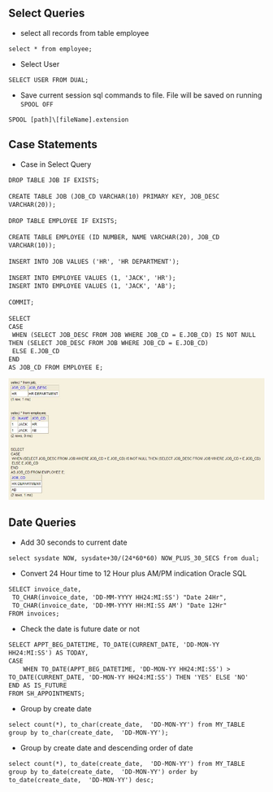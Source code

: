 ## Select Queries
* select all records from table employee
```
select * from employee;
```
* Select User
```
SELECT USER FROM DUAL;
```
* Save current session sql commands to file. File will be saved on running `SPOOL OFF`
```
SPOOL [path]\[fileName].extension
```


## Case Statements
* Case in Select Query
```
DROP TABLE JOB IF EXISTS;

CREATE TABLE JOB (JOB_CD VARCHAR(10) PRIMARY KEY, JOB_DESC VARCHAR(20));

DROP TABLE EMPLOYEE IF EXISTS;

CREATE TABLE EMPLOYEE (ID NUMBER, NAME VARCHAR(20), JOB_CD VARCHAR(10));

INSERT INTO JOB VALUES ('HR', 'HR DEPARTMENT');

INSERT INTO EMPLOYEE VALUES (1, 'JACK', 'HR');
INSERT INTO EMPLOYEE VALUES (1, 'JACK', 'AB');

COMMIT;

SELECT 
CASE  
 WHEN (SELECT JOB_DESC FROM JOB WHERE JOB_CD = E.JOB_CD) IS NOT NULL THEN (SELECT JOB_DESC FROM JOB WHERE JOB_CD = E.JOB_CD)
 ELSE E.JOB_CD 
END
AS JOB_CD FROM EMPLOYEE E;
```
![picture](images/case-query-output.jpg)

## Date Queries
* Add 30 seconds to current date
```
select sysdate NOW, sysdate+30/(24*60*60) NOW_PLUS_30_SECS from dual;
```
* Convert 24 Hour time to 12 Hour plus AM/PM indication Oracle SQL
```
SELECT invoice_date,
 TO_CHAR(invoice_date, 'DD-MM-YYYY HH24:MI:SS') "Date 24Hr",
 TO_CHAR(invoice_date, 'DD-MM-YYYY HH:MI:SS AM') "Date 12Hr"
FROM invoices;
```
* Check the date is future date or not
```
SELECT APPT_BEG_DATETIME, TO_DATE(CURRENT_DATE, 'DD-MON-YY HH24:MI:SS') AS TODAY,
CASE 
	WHEN TO_DATE(APPT_BEG_DATETIME, 'DD-MON-YY HH24:MI:SS') > TO_DATE(CURRENT_DATE, 'DD-MON-YY HH24:MI:SS') THEN 'YES' ELSE 'NO' 
END AS IS_FUTURE
FROM SH_APPOINTMENTS;
```
* Group by create date
```
select count(*), to_char(create_date,  'DD-MON-YY') from MY_TABLE group by to_char(create_date,  'DD-MON-YY');
```
* Group by create date and descending order of date
```
select count(*), to_date(create_date,  'DD-MON-YY') from MY_TABLE group by to_date(create_date,  'DD-MON-YY') order by to_date(create_date,  'DD-MON-YY') desc;
```